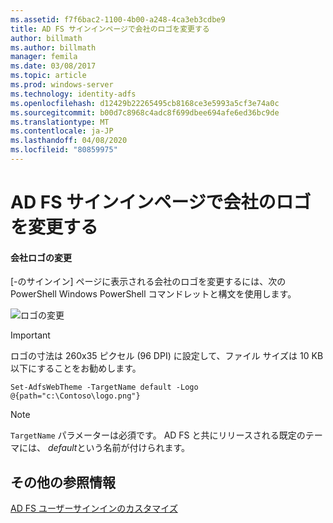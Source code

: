 ```yaml
---
ms.assetid: f7f6bac2-1100-4b00-a248-4ca3eb3cdbe9
title: AD FS サインインページで会社のロゴを変更する
author: billmath
ms.author: billmath
manager: femila
ms.date: 03/08/2017
ms.topic: article
ms.prod: windows-server
ms.technology: identity-adfs
ms.openlocfilehash: d12429b22265495cb8168ce3e5993a5cf3e74a0c
ms.sourcegitcommit: b00d7c8968c4adc8f699dbee694afe6ed36bc9de
ms.translationtype: MT
ms.contentlocale: ja-JP
ms.lasthandoff: 04/08/2020
ms.locfileid: "80859975"
---
```

# <a name="changing-the-company-logo-on-the-ad-fs-sign-in-page"></a>AD FS サインインページで会社のロゴを変更する

#### <a name="change-company-logo"></a>会社ロゴの変更  
[\-のサインイン] ページに表示される会社のロゴを変更するには、次の PowerShell Windows PowerShell コマンドレットと構文を使用します。  

![ロゴの変更](media/AD-FS-user-sign-in-customization/ADFS_Blue_Custom2.png)
  
> [!IMPORTANT]  
> ロゴの寸法は 260x35 ピクセル (96 DPI) に設定して、ファイル サイズは 10 KB 以下にすることをお勧めします。  
  
    
    Set-AdfsWebTheme -TargetName default -Logo @{path="c:\Contoso\logo.png"}  

  
> [!NOTE]  
> `TargetName` パラメーターは必須です。 AD FS と共にリリースされる既定のテーマには、 *default*という名前が付けられます。  

## <a name="additional-references"></a>その他の参照情報 
[AD FS ユーザーサインインのカスタマイズ](AD-FS-user-sign-in-customization.md)  
